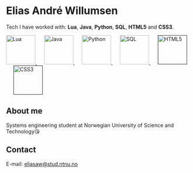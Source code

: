# Elias André Willumsen

Tech I have worked with:
**Lua**, **Java**, **Python**, **SQL**, **HTML5** and **CSS3**.

<p align="left">
  <a href="https://www.lua.org/">
    <img src="https://upload.wikimedia.org/wikipedia/commons/c/cf/Lua-Logo.svg" height="80" alt="Lua">
  </a>
  &nbsp;&nbsp;&nbsp;&nbsp;
  <a href="https://www.oracle.com/java/">
    <img src="https://upload.wikimedia.org/wikipedia/en/3/30/Java_programming_language_logo.svg" height="80" alt="Java">
  </a>
  &nbsp;&nbsp;&nbsp;&nbsp;
  <a href="https://www.python.org/">
    <img src="https://upload.wikimedia.org/wikipedia/commons/c/c3/Python-logo-notext.svg" height="80" alt="Python">
  </a>
  &nbsp;&nbsp;&nbsp;&nbsp;
  <a href="https://www.mysql.com/">
    <img src="https://upload.wikimedia.org/wikipedia/commons/d/d7/Sql_data_base_with_logo.svg" height="80" alt="SQL">
  </a>
  &nbsp;&nbsp;&nbsp;&nbsp;
  <a href="">
    <img src="https://upload.wikimedia.org/wikipedia/commons/6/61/HTML5_logo_and_wordmark.svg" height="80" alt="HTML5">
  </a>
  &nbsp;&nbsp;&nbsp;&nbsp;
  <a href="">
    <img src="https://upload.wikimedia.org/wikipedia/commons/d/d5/CSS3_logo_and_wordmark.svg" height="80" alt="CSS3">
  </a>
  
</p>

## About me

Systems engineering student at Norwegian University of Science and Technology😘

## Contact

E-mail: eliasaw@stud.ntnu.no
